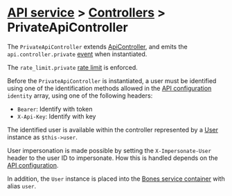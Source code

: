 # [API service](../README.md) > [Controllers](README.md) > PrivateApiController

The `PrivateApiController` extends [ApiController](apicontroller.md),
and emits the `api.controller.private` [event](../events.md) when instantiated.

The `rate_limit.private` [rate limit](../setup.md#configuration) is enforced.

Before the `PrivateApiController` is instantiated, a user must be identified using one of the identification methods
allowed in the [API configuration](../setup.md#configuration) `identity` array, using one of the following headers:

- `Bearer`: Identify with token
- `X-Api-Key`: Identify with key

The identified user is available within the controller
represented by a [User](https://github.com/bayfrontmedia/bones-service-rbac/blob/master/docs/user.md) instance as `$this->user`.

User impersonation is made possible by setting the `X-Impersonate-User` header to the user ID to impersonate.
How this is handled depends on the [API configuration](../setup.md#configuration).

In addition, the `User` instance is placed into the [Bones service container](https://github.com/bayfrontmedia/bones/blob/master/docs/usage/container.md) with alias `user`.
